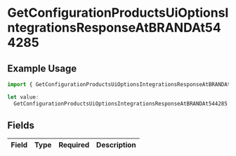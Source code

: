 # GetConfigurationProductsUiOptionsIntegrationsResponseAtBRANDAt544285

## Example Usage

```typescript
import { GetConfigurationProductsUiOptionsIntegrationsResponseAtBRANDAt544285 } from "@vercel/sdk/models/getconfigurationproductsop.js";

let value:
  GetConfigurationProductsUiOptionsIntegrationsResponseAtBRANDAt544285 = {};
```

## Fields

| Field       | Type        | Required    | Description |
| ----------- | ----------- | ----------- | ----------- |
